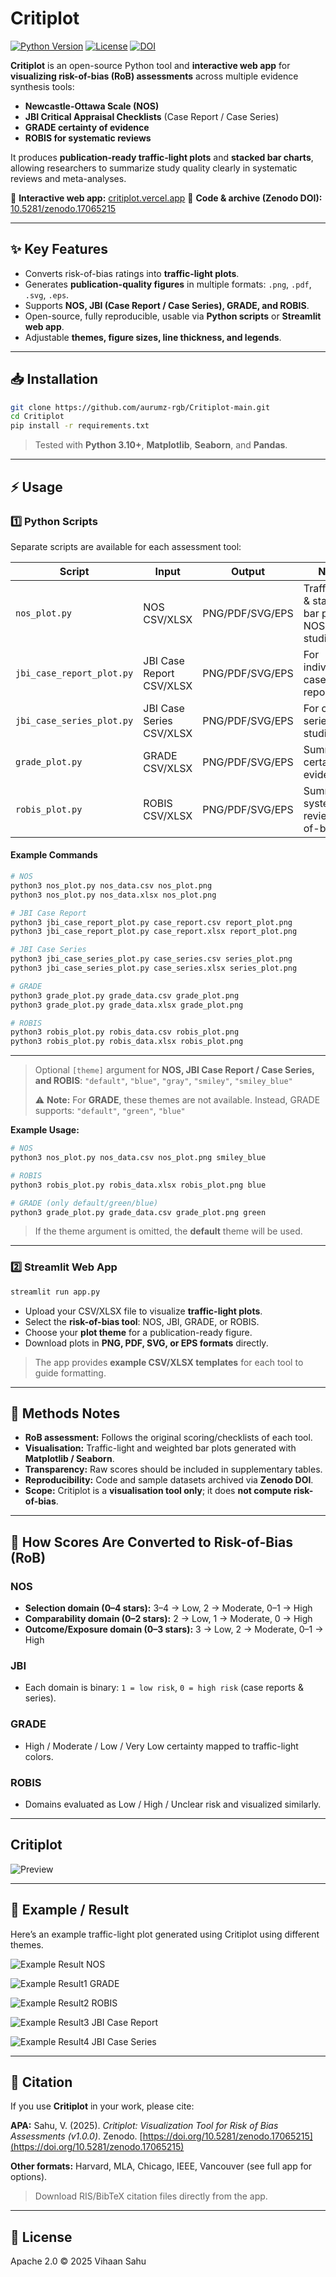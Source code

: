 # Critiplot

[![Python Version](https://img.shields.io/badge/python-3.10+-blue)](https://www.python.org/)
[![License](https://img.shields.io/badge/License-Apache_2.0-blue.svg)](https://opensource.org/licenses/Apache-2.0)
[![DOI](https://zenodo.org/badge/DOI/10.5281/zenodo.17065215.svg)](https://doi.org/10.5281/zenodo.17065215)

**Critiplot** is an open-source Python tool and **interactive web app** for **visualizing risk-of-bias (RoB) assessments** across multiple evidence synthesis tools:

* **Newcastle-Ottawa Scale (NOS)**
* **JBI Critical Appraisal Checklists** (Case Report / Case Series)
* **GRADE certainty of evidence**
* **ROBIS for systematic reviews**

It produces **publication-ready traffic-light plots** and **stacked bar charts**, allowing researchers to summarize study quality clearly in systematic reviews and meta-analyses.

🔗 **Interactive web app:** [critiplot.vercel.app](https://critiplot.vercel.app)
📂 **Code & archive (Zenodo DOI):** [10.5281/zenodo.17065215](https://doi.org/10.5281/zenodo.17065215)

---

## ✨ Key Features

* Converts risk-of-bias ratings into **traffic-light plots**.
* Generates **publication-quality figures** in multiple formats: `.png`, `.pdf`, `.svg`, `.eps`.
* Supports **NOS, JBI (Case Report / Case Series), GRADE, and ROBIS**.
* Open-source, fully reproducible, usable via **Python scripts** or **Streamlit web app**.
* Adjustable **themes, figure sizes, line thickness, and legends**.

---


## 📥 Installation

```bash
git clone https://github.com/aurumz-rgb/Critiplot-main.git
cd Critiplot
pip install -r requirements.txt
```

> Tested with **Python 3.10+**, **Matplotlib**, **Seaborn**, and **Pandas**.

---

## ⚡ Usage

### 1️⃣ Python Scripts

Separate scripts are available for each assessment tool:

| Script                    | Input                    | Output          | Notes                                             |
| ------------------------- | ------------------------ | --------------- | ------------------------------------------------- |
| `nos_plot.py`             | NOS CSV/XLSX             | PNG/PDF/SVG/EPS | Traffic-light & stacked bar plots for NOS studies |
| `jbi_case_report_plot.py` | JBI Case Report CSV/XLSX | PNG/PDF/SVG/EPS | For individual case reports                       |
| `jbi_case_series_plot.py` | JBI Case Series CSV/XLSX | PNG/PDF/SVG/EPS | For case series studies                           |
| `grade_plot.py`           | GRADE CSV/XLSX           | PNG/PDF/SVG/EPS | Summarizes certainty of evidence                  |
| `robis_plot.py`           | ROBIS CSV/XLSX           | PNG/PDF/SVG/EPS | Summarizes systematic review risk-of-bias         |

#### Example Commands

```bash
# NOS
python3 nos_plot.py nos_data.csv nos_plot.png
python3 nos_plot.py nos_data.xlsx nos_plot.png

# JBI Case Report
python3 jbi_case_report_plot.py case_report.csv report_plot.png
python3 jbi_case_report_plot.py case_report.xlsx report_plot.png

# JBI Case Series
python3 jbi_case_series_plot.py case_series.csv series_plot.png
python3 jbi_case_series_plot.py case_series.xlsx series_plot.png

# GRADE
python3 grade_plot.py grade_data.csv grade_plot.png
python3 grade_plot.py grade_data.xlsx grade_plot.png

# ROBIS
python3 robis_plot.py robis_data.csv robis_plot.png
python3 robis_plot.py robis_data.xlsx robis_plot.png
```

---

> Optional `[theme]` argument for **NOS, JBI Case Report / Case Series, and ROBIS**:
> `"default"`, `"blue"`, `"gray"`, `"smiley"`, `"smiley_blue"`
>
> ⚠️ **Note:** For **GRADE**, these themes are not available. Instead, GRADE supports:
> `"default"`, `"green"`, `"blue"`

**Example Usage:**

```bash
# NOS
python3 nos_plot.py nos_data.csv nos_plot.png smiley_blue

# ROBIS
python3 robis_plot.py robis_data.xlsx robis_plot.png blue

# GRADE (only default/green/blue)
python3 grade_plot.py grade_data.csv grade_plot.png green
```

> If the theme argument is omitted, the **default** theme will be used.

---

### 2️⃣ Streamlit Web App

```bash
streamlit run app.py
```

* Upload your CSV/XLSX file to visualize **traffic-light plots**.
* Select the **risk-of-bias tool**: NOS, JBI, GRADE, or ROBIS.
* Choose your **plot theme** for a publication-ready figure.
* Download plots in **PNG, PDF, SVG, or EPS formats** directly.

> The app provides **example CSV/XLSX templates** for each tool to guide formatting.

---

## 📖 Methods Notes

* **RoB assessment:** Follows the original scoring/checklists of each tool.
* **Visualisation:** Traffic-light and weighted bar plots generated with **Matplotlib / Seaborn**.
* **Transparency:** Raw scores should be included in supplementary tables.
* **Reproducibility:** Code and sample datasets archived via **Zenodo DOI**.
* **Scope:** Critiplot is a **visualisation tool only**; it does **not compute risk-of-bias**.

---

## 🔹 How Scores Are Converted to Risk-of-Bias (RoB)

### NOS

* **Selection domain (0–4 stars):** 3–4 → Low, 2 → Moderate, 0–1 → High
* **Comparability domain (0–2 stars):** 2 → Low, 1 → Moderate, 0 → High
* **Outcome/Exposure domain (0–3 stars):** 3 → Low, 2 → Moderate, 0–1 → High

### JBI

* Each domain is binary: `1 = low risk`, `0 = high risk` (case reports & series).

### GRADE

* High / Moderate / Low / Very Low certainty mapped to traffic-light colors.

### ROBIS

* Domains evaluated as Low / High / Unclear risk and visualized similarly.

---

## Critiplot

![Preview](assets/preview.png)

---

## 📸 Example / Result
Here’s an example traffic-light plot generated using Critiplot using different themes.

![Example Result](example/result.png)
NOS


![Example Result1](example/grade_result2.png)
GRADE


![Example Result2](example/robis_result5.png)
ROBIS


![Example Result3](example/case_report3.png)
JBI Case Report


![Example Result4](example/series_plot1.png)
JBI Case Series


---

## 📄 Citation

If you use **Critiplot** in your work, please cite:

**APA:**
Sahu, V. (2025). *Critiplot: Visualization Tool for Risk of Bias Assessments (v1.0.0)*. Zenodo. [https://doi.org/10.5281/zenodo.17065215](https://doi.org/10.5281/zenodo.17065215)

**Other formats:** Harvard, MLA, Chicago, IEEE, Vancouver (see full app for options).

> Download RIS/BibTeX citation files directly from the app.

---

## 📜 License

Apache 2.0 © 2025 Vihaan Sahu


